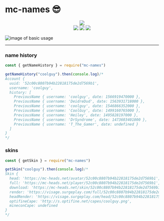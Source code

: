 # mc-names 😎

<p align="center">
  <a href="https://nodei.co/npm/mc-names/"><img src="https://nodei.co/npm/mc-names.png?compact=true"></a><br>
  <a href="https://github.com/tekoh/mc-names/actions/workflows/codeql-analysis.yml"><img src="https://github.com/tekoh/mc-names/actions/workflows/codeql-analysis.yml/badge.svg"></a>
  <a href="https://github.com/tekoh/mc-names/actions/workflows/node.js.yml"><img src="https://github.com/tekoh/mc-names/actions/workflows/node.js.yml/badge.svg"></a>
  <a href="https://github.com/tekoh/mc-names/actions/workflows/ci.yml"><img src="https://github.com/tekoh/mc-names/actions/workflows/ci.yml/badge.svg"></a>
</p>

![image of basic usage](https://i.imgur.com/PSYRqQ4.png)

<hr>

### name history
```js
const { getNameHistory } = require("mc-names")

getNameHistory("coolguy").then(console.log)/*
Account {
  uuid: '52c00c8807b94b22818175de2d7569b1',
  username: 'coolguy',
  history: [
    PreviousName { username: 'coolguy', date: 1566919470000 },  
    PreviousName { username: 'DeidreDud', date: 1563931718000 },
    PreviousName { username: 'coolguy', date: 1546866352000 },  
    PreviousName { username: 'CoolGuy', date: 1499160765000 },  
    PreviousName { username: 'Heiley', date: 1495828197000 },   
    PreviousName { username: 'DrSyndrome', date: 1473603401000 },
    PreviousName { username: 'T_The_Gamer', date: undefined }
  ]
}
*/
```

### skins
```js
const { getSkin } = require("mc-names")

getSkin("coolguy").then(console.log)/*
Skin {
  head: 'https://mc-heads.net/avatar/52c00c8807b94b22818175de2d7569b1',
  full: 'https://mc-heads.net/player/52c00c8807b94b22818175de2d7569b1',
  download: 'https://mc-heads.net/skin/52c00c8807b94b22818175de2d7569b1',
  render: 'https://visage.surgeplay.com/full/52c00c8807b94b22818175de2d7569b1',    
  headRender: 'https://visage.surgeplay.com/head/52c00c8807b94b22818175de2d7569b1',
  optifineCape: 'http://s.optifine.net/capes/coolguy.png',
  mineconCape: undefined
}
*/
```
